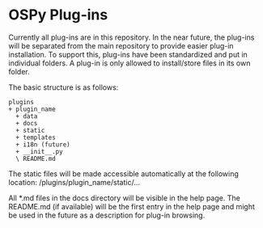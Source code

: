 OSPy Plug-ins
====

Currently all plug-ins are in this repository.
In the near future, the plug-ins will be separated from the main repository to provide easier plug-in installation.
To support this, plug-ins have been standardized and put in individual folders.
A plug-in is only allowed to install/store files in its own folder.

The basic structure is as follows:

    plugins
    + plugin_name
      + data
      + docs
      + static
      + templates
      + i18n (future)
      + __init__.py
      \ README.md

The static files will be made accessible automatically at the following location:
/plugins/plugin_name/static/...

All *.md files in the docs directory will be visible in the help page.
The README.md (if available) will be the first entry in the help page
and might be used in the future as a description for plug-in browsing.